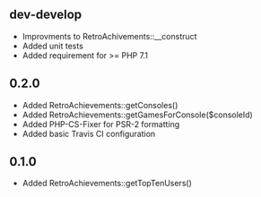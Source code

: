 ## dev-develop

- Improvments to RetroAchivements::__construct
- Added unit tests
- Added requirement for >= PHP 7.1

## 0.2.0

- Added RetroAchievements::getConsoles()
- Added RetroAchievements::getGamesForConsole($consoleId)
- Added PHP-CS-Fixer for PSR-2 formatting
- Added basic Travis CI configuration

## 0.1.0

- Added RetroAchievements::getTopTenUsers()
